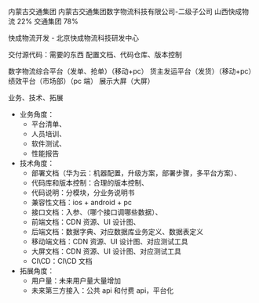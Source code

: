内蒙古交通集团
内蒙古交通集团数字物流科技有限公司-二级子公司
山西快成物流 22%
交通集团 78%

快成物流开发 - 北京快成物流科技研发中心

交付源代码：需要的东西
配置文档、代码仓库、版本控制

数字物流综合平台（发单、抢单）（移动+pc）
货主发运平台（发货）（移动+pc）
绩效平台（市场部）（pc 端）
展示大屏（大屏）

业务、技术、拓展

- 业务角度：
  - 平台清单、
  - 人员培训、
  - 软件测试、
  - 性能报告
- 技术角度：
  - 部署文档（华为云：机器配置，升级方案，部署步骤，多平台方案）、
  - 代码库和版本控制：合理的版本控制、
  - 代码说明：分模块，分业务说明书
  - 兼容性文档：ios + android + pc
  - 接口文档：入参、（哪个接口调哪些数据）、
  - 前端文档：CDN 资源、UI 设计图、
  - 后端文档：数据字典、对应数据库业务定义、数据表定义
  - 移动端文档：CDN 资源、UI 设计图、对应测试工具
  - 大屏文档：CDN 资源、UI 设计图、对应测试工具
  - CI\CD：CI\CD 文档
- 拓展角度：
  - 用户量：未来用户量大量增加
  - 未来第三方接入：公共 api 和付费 api，平台化
